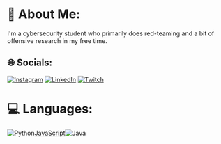 # 💫 About Me:
I'm a cybersecurity student who primarily does red-teaming and a bit of offensive research in my free time.



## 🌐 Socials:
 [![Instagram](https://img.shields.io/badge/Instagram-%23E4405F.svg?logo=Instagram&logoColor=white)](https://instagram.com/zavier._.lee) [![LinkedIn](https://img.shields.io/badge/LinkedIn-%230077B5.svg?logo=linkedin&logoColor=white)](https://linkedin.com/in/zavierlee-sg) [![Twitch](https://img.shields.io/badge/Twitch-%239146FF.svg?logo=Twitch&logoColor=white)](https://twitch.tv/gatarivc)

# 💻 Languages:
![Python](https://img.shields.io/badge/python-3670A0?style=for-the-badge&logo=python&logoColor=ffdd54)[JavaScript](https://img.shields.io/badge/javascript-%23323330.svg?style=for-the-badge&logo=javascript&logoColor=%23F7DF1E)![Java](https://img.shields.io/badge/java-%23ED8B00.svg?style=for-the-badge&logo=java&logoColor=white) 
